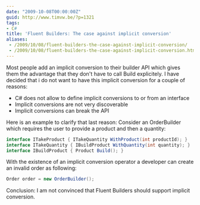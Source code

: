 ```yaml
---
date: "2009-10-08T00:00:00Z"
guid: http://www.timvw.be/?p=1321
tags:
- C#
title: 'Fluent Builders: The case against implicit conversion'
aliases:
 - /2009/10/08/fluent-builders-the-case-against-implicit-conversion/
 - /2009/10/08/fluent-builders-the-case-against-implicit-conversion.html
---
```

Most people add an implicit conversion to their builder API which gives them the advantage that they don't have to call Build explicitely. I have decided that i do not want to have this implicit conversion for a couple of reasons:

  * C# does not allow to define implicit conversions to or from an interface
  * Implicit conversions are not very discoverable
  * Implicit conversions can break the API

Here is an example to clarify that last reason: Consider an OrderBuilder which requires the user to provide a product and then a quantity:

```csharp
interface ITakeProduct { ITakeQuantity WithProduct(int productId); }
interface ITakeQuantity { IBuildProduct WithQuantity(int quantity); }
interface IBuildProduct { Product Build(); }
```

With the existence of an implicit conversion operator a developer can create an invalid order as following:

```csharp
Order order = new OrderBuilder();
```

Conclusion: I am not convinced that Fluent Builders should support implicit conversion.
